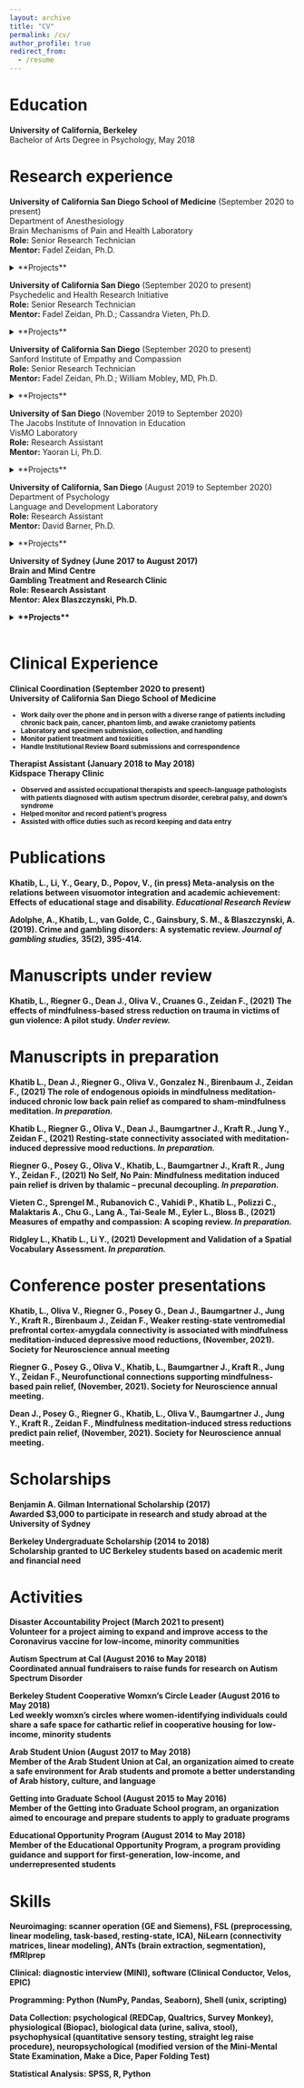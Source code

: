 ```yaml
---
layout: archive
title: "CV"
permalink: /cv/
author_profile: true
redirect_from:
  - /resume
---
```


Education
======
<b>University of California, Berkeley</b><br>
Bachelor of Arts Degree in Psychology, May 2018

Research experience
======
<b>University of California San Diego School of Medicine</b> (September 2020 to present)
<br>Department of Anesthesiology
<br>Brain Mechanisms of Pain and Health Laboratory
<br><b>Role:</b> Senior Research Technician
<br><b>Mentor:</b> Fadel Zeidan, Ph.D.

<details markdown=block>
<summary markdown=span>**Projects**</summary>

<b>Brain mechanisms supporting mindfulness-based chronic pain relief</b>:
National Center for Complementary and Integrative Health-funded (5 R01 AT009693-05)
randomized clinical trial investigating the brain mechanisms supporting the direct attenuation
of chronic low back pain by mindfulness meditation as compared to placebo-mindfulness
meditation. Activities on this project include but are not limited to:
  
 <ul style="list-style-type:disc">
  <li><BLOCKQUOTE> Designing the experiment</li></BLOCKQUOTE>
  <li><BLOCKQUOTE> Data collection via quantitative sensory testing</li></BLOCKQUOTE>
  <li><BLOCKQUOTE> Psychophysical procedure of the radiculopathy inducing straight leg raise test</li></BLOCKQUOTE>
  <li><BLOCKQUOTE> Certified MRI scanner technician</li></BLOCKQUOTE>
  <li><BLOCKQUOTE> Supervise therapeutic interventions</li></BLOCKQUOTE>
  <li><BLOCKQUOTE> Mentored and trained lab personnel to perform data collection</li></BLOCKQUOTE>
  <li><BLOCKQUOTE> General linear modeling of behavioral data</li></BLOCKQUOTE>
  <li><BLOCKQUOTE> Functional brain imaging analyses</li></BLOCKQUOTE>
  <li><BLOCKQUOTE> Patient recruitment and screening</li></BLOCKQUOTE>
</ul>
  
<b>The role of endogenous opioids in mindfulness-based chronic pain relief</b>:
National Center for Complementary and Integrative Health-funded (5 R21 AT010352-02)
randomized clinical trial determining if mindfulness-based chronic pain relief is mediated by
endogenous opioids as compared to placebo-mindfulness. Work on this project include:
  * Data collection via quantitative sensory testing
  * Psychophysical procedure of the radiculopathy inducing straight leg raise test
  * Monitoring patient’s vital signs during intravenous injection of naloxone and saline
  * Mentored and trained lab personnel to perform data collection
  * Leading a team of ten volunteers on patient recruitment and screening
  * Analyzing behavioral data
  * Co-first author of manuscript (in preparation)

<b>The effect of mindfulness training for awake craniotomy patients</b>:
Pilot study testing the efficacy of mindfulness meditation on pain, anxiety, and stress outcomes
during awake craniotomy in glioblastoma patients. Responsibilities entail:
  * Patient recruitment and screening
  * Coordinate and supervise therapeutic interventions
  * Administration of a brief mental state exam before and during awake craniotomy
  * Observe the administration of a series of neuropsychological assessments during the awake portion of the procedure
  * Collect psychological data before, during, and after awake craniotomy
  * Analyzing data and presenting results to a multidisciplinary team of neuroscientists, clinical psychologists, anesthesiologists, and neurosurgeons

<b>Brain mechanisms supporting cannabis-induced analgesia</b>:
Randomized-controlled clinical trial investigating the neural mechanisms underlying vaporized
cannabis-induced acute and chronic pain relief. Current work includes:
  * Helped design the experimental protocol
  * Develop recruitment material, screening scripts, and RedCAP assessments
  * Collect data via psychophysical measures and MRI acquisition
  * Acquiring regulatory approvals
  
</details>

<b>University of California San Diego</b> (September 2020 to present)
<br>Psychedelic and Health Research Initiative
<br><b>Role:</b> Senior Research Technician
<br><b>Mentor:</b> Fadel Zeidan, Ph.D.; Cassandra Vieten, Ph.D.

<details markdown=block>
<summary markdown=span>**Projects**</summary>

<b>Psilocybin-assisted therapy for phantom limb pain</b>:
Pilot study exploring the effects of psilocybin on patients with amputated limbs. Responsibilities
on this project include:
  * Helped design the experimental protocol
  * Developed recruitment material, screening scripts, and RedCAP assessments
  * Manage recruitment and screening
  * Administration of the Mini International Neuropsychiatric Interview
  * Monitor sessions with psilocybin administration
  * Collect data via psychological assessments, quantitative sensory testing, and MRI acquisition
  * Analyze psychological and neuroimaging data

 </details>

<b>University of California San Diego</b> (September 2020 to present)
<br>Sanford Institute of Empathy and Compassion
<br><b>Role:</b> Senior Research Technician
<br><b>Mentor:</b> Fadel Zeidan, Ph.D.; William Mobley, MD, Ph.D.

<details markdown=block>
<summary markdown=span>**Projects**</summary>

<b>Mindfulness-Based Stress Reduction for victims of gun violence</b>:
Pilot study that tested the effects of a Mindfulness-Based Stress Reduction program for victims
of gun violence. Work on this project included:
  * Helped design the experiment
  * Assisted in Institutional Review Board approvals in a timely fashion
  * Designed pre- and post-intervention assessments
  * Managed participant contact
  * Collected psychological and biological data
  * Analyzed psychological data
  * First-authored manuscript (under review)

<b>Brain mechanisms supporting empathy cultivation, compassion development, and pain-relief by compassion-based mental training</b>:
Randomized trial researching the neural and behavioral effects of mindfulness-based programs
on empathy and compassion cultivation. Current responsibilities:
  * Helped design the experiment
  * Assisted in Institutional Review Board approvals in a timely fashion
  * Certified MRI technician
  * Data collection via quantitative sensory testing
  * Administration of psychological assessments
  * Analyzing psychological and neuroimaging data

<b>Brain mechanisms supporting empathy cultivation, compassion development, and pain-relief by compassion-based mental training</b>:
Randomized trial researching the neural and behavioral effects of mindfulness-based programs
on empathy and compassion cultivation. Current responsibilities:
  * Helped design the experiment
  * Assisted in Institutional Review Board approvals in a timely fashion
  * Certified MRI technician
  * Data collection via quantitative sensory testing
  * Administration of psychological assessments
  * Analyzing psychological and neuroimaging data

<b>The effects of mental training on physical and psychological well-being</b>:
Ongoing online study monitoring the effects of mindfulness-based trainings on cohorts of law
enforcement officers, border patrol agents, geriatric patients, athletes, and the general
population. Activities include:
  * Conducted literature reviews to select psychometric assessments
  * Automated screening and longitudinal data collection via ResearchMatch and RedCAP
  * Automated data cleaning, data analyzation, and figure creation via Python
  * Assisted in Institutional Review Board approvals in a timely fashion
  
  </details>

<b>University of San Diego</b> (November 2019 to September 2020)
<br>The Jacobs Institute of Innovation in Education
<br> VisMO Laboratory
<br><b>Role:</b> Research Assistant
<br><b>Mentor:</b> Yaoran Li, Ph.D.

<details markdown=block>
<summary markdown=span>**Projects**</summary>
  
<b>Investigating the causal link between visuospatial skills and mathematics</b>:
National Science Foundation-funded (#192082) project investigating the cognitive factors
behind visuospatial skills and mathematics. Work in the lab included:
  * Designed and conducted experiments with adult and children subjects
  * Administered visuospatial and visuomotor assessments
  * Ran interventions designed to foster visuospatial skills in children
  * Developed and validated a spatial vocabulary assessment
  * Analyzed study results and prepared manuscripts
  * First authored a meta-analysis investigating the link between visuomotor integration and 
  academic achievement (under review)
  
 </details>
  
<b>University of California, San Diego</b> (August 2019 to September 2020)
<br>Department of Psychology
<br>Language and Development Laboratory
<br><b>Role:</b> Research Assistant
<br><b>Mentor:</b> David Barner, Ph.D.

<details markdown=block>
<summary markdown=span>**Projects**</summary>

<b>Cognitive development of number acquisition/b>:
Project investigating children’s use of one-to-one correspondence in learning how to count.
Work in the lab included:
  * Recruited and scheduled study appointments
  * Ran experimental protocols on children subjects
  * Collected, coded, and entered data
  * Created infographics and newsletters to communicate research projects to parents
 
</details>
  
<b>University of Sydney</b> (June 2017 to August 2017)
<br>Brain and Mind Centre
<br>Gambling Treatment and Research Clinic
<br><b>Role:</b> Research Assistant
<br><b>Mentor:</b> Alex Blaszczynski, Ph.D.

<details markdown=block>
<summary markdown=span>**Projects**</summary>

<b>Relations between gambling disorder and crime</b>:
Project exploring the association between gambling addictions and crime. Work in the lab
included:
  * Researched the nature of gambling disorder and its relation to income-producing crimes
  * Contributed to a published systematic review on gambling disorder and crime
  * Shadowed various laboratories across the clinic
 
</details>

<br>

Clinical Experience
======
  
<b>Clinical Coordination</b> (September 2020 to present)
<br>University of California San Diego School of Medicine
<small>
  * Work daily over the phone and in person with a diverse range of patients including chronic back pain, cancer, phantom limb, and awake craniotomy patients
  * Laboratory and specimen submission, collection, and handling
  * Monitor patient treatment and toxicities 
  * Handle Institutional Review Board submissions and correspondence 
</small>
  
<b>Therapist Assistant</b> (January 2018 to May 2018)
<br>Kidspace Therapy Clinic
 <small>
  * Observed and assisted occupational therapists and speech-language pathologists with patients diagnosed with autism spectrum disorder, cerebral palsy, and   down’s syndrome
  * Helped monitor and record patient’s progress  
  * Assisted with office duties such as record keeping and data entry
</small>
   

Publications
======
  
<b>Khatib, L.,</b> Li, Y., Geary, D., Popov, V., (in press) Meta-analysis on the relations between visuomotor integration and academic achievement: Effects of educational stage and disability. <i> Educational Research Review </i>
  
Adolphe, A., <b>Khatib, L.,</b> van Golde, C., Gainsbury, S. M., & Blaszczynski, A. (2019). Crime and gambling disorders: A systematic review. <i> Journal of gambling studies,</i> 35(2), 395-414.

  
Manuscripts under review
======

<b>Khatib, L.,</b> Riegner G., Dean J., Oliva V., Cruanes G., Zeidan F., (2021) The effects of mindfulness-based stress reduction on trauma in victims of gun violence: A pilot study. <i> Under review.</i>

Manuscripts in preparation
======

<b>Khatib L.,</b> Dean J., Riegner G., Oliva V., Gonzalez N., Birenbaum J., Zeidan F., (2021)  The role of endogenous opioids in mindfulness meditation-induced chronic low back pain relief as compared to sham-mindfulness meditation. <i>In preparation.</i>

<b>Khatib L.,</b> Riegner G., Oliva V.,  Dean J., Baumgartner J., Kraft R., Jung Y., Zeidan F., (2021) Resting-state connectivity associated with meditation-induced depressive mood reductions. <i>In preparation.</i>

Riegner G., Posey G., Oliva V., <b>Khatib, L.,</b> Baumgartner J., Kraft R., Jung Y., Zeidan F., (2021) No Self, No Pain: Mindfulness meditation induced pain relief is driven by thalamic – precunal decoupling. <i>In preparation.</i>

Vieten C., Sprengel M., Rubanovich C., Vahidi P., <b>Khatib L.,</b> Polizzi C., Malaktaris A., Chu G., Lang A., Tai-Seale M., Eyler L., Bloss B., (2021) Measures of empathy and compassion: A scoping review. <i>In preparation.</i>
  
Ridgley L., <b> Khatib L.,</b> Li Y., (2021) Development and Validation of a Spatial Vocabulary Assessment. <i>In preparation.</i> 
  
  
Conference poster presentations
======

<b>Khatib, L.,</b> Oliva V., Riegner G., Posey G., Dean J., Baumgartner J., Jung Y., Kraft R., Birenbaum J., Zeidan F., Weaker resting-state ventromedial prefrontal cortex-amygdala connectivity is associated with mindfulness meditation-induced depressive mood reductions, (November, 2021). Society for Neuroscience annual meeting
  
Riegner G., Posey G., Oliva V., <b> Khatib, L.,</b> Baumgartner J., Kraft R., Jung Y., Zeidan F., Neurofunctional connections supporting mindfulness-based pain relief, (November, 2021). Society for Neuroscience annual meeting.

Dean J., Posey G., Riegner G., <b> Khatib, L.,</b> Oliva V., Baumgartner J., Jung Y., Kraft R., Zeidan F., Mindfulness meditation-induced stress reductions predict pain relief, (November, 2021). Society for Neuroscience annual meeting.
  

Scholarships
======
<b>Benjamin A. Gilman International Scholarship </b> (2017)<br>
Awarded $3,000 to participate in research and study abroad at the University of Sydney 

<b> Berkeley Undergraduate Scholarship </b> (2014 to 2018)          
Scholarship granted to UC Berkeley students based on academic merit and financial need


Activities
======
<b> Disaster Accountability Project </b> (March 2021 to present)             
Volunteer for a project aiming to expand and improve access to the Coronavirus vaccine for low-income, minority communities

<b>Autism Spectrum at Cal</b> (August 2016 to May 2018)    
Coordinated annual fundraisers to raise funds for research on Autism Spectrum Disorder

<b> Berkeley Student Cooperative Womxn’s Circle Leader </b> (August 2016 to May 2018)<br>
Led weekly womxn’s circles where women-identifying individuals could share a safe space for cathartic relief in cooperative housing for low-income, minority students

<b> Arab Student Union</b> (August 2017 to May 2018)<br>
Member of the Arab Student Union at Cal, an organization aimed to create a safe environment for Arab students and promote a better understanding of Arab history, culture, and language

<b> Getting into Graduate School</b> (August 2015 to May 2016)<br>
Member of the Getting into Graduate School program, an organization aimed to encourage and prepare students to apply to graduate programs

<b> Educational Opportunity Program </b> (August 2014 to May 2018)<br>
Member of the Educational Opportunity Program, a program providing guidance and support for first-generation, low-income, and underrepresented students

  
Skills
======

<b>Neuroimaging:</b> scanner operation (GE and Siemens), FSL (preprocessing, linear modeling, task-based, resting-state, ICA), NiLearn (connectivity matrices, linear modeling), ANTs (brain extraction, segmentation), fMRIprep

<b>Clinical:</b> diagnostic interview (MINI), software (Clinical Conductor, Velos, EPIC) 

<b>Programming:</b> Python (NumPy, Pandas, Seaborn), Shell (unix, scripting)

<b>Data Collection:</b> psychological (REDCap, Qualtrics, Survey Monkey), physiological (Biopac), biological data (urine, saliva, stool), psychophysical (quantitative sensory testing, straight leg raise procedure), neuropsychological (modified version of the Mini-Mental State Examination, Make a Dice, Paper Folding Test) 

<b>Statistical Analysis:</b> SPSS, R, Python

